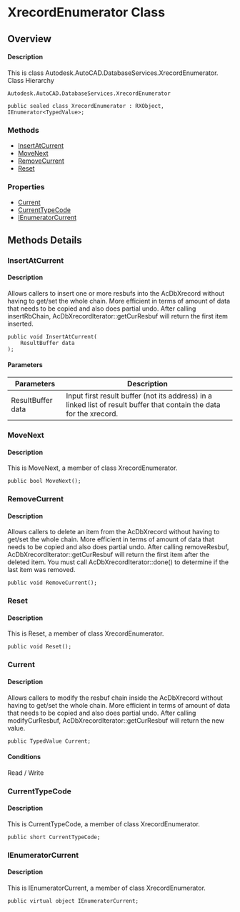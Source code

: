 # XrecordEnumerator Class

## Overview

#### Description
This is class Autodesk.AutoCAD.DatabaseServices.XrecordEnumerator.
Class Hierarchy
```text
Autodesk.AutoCAD.DatabaseServices.XrecordEnumerator
```

```text
public sealed class XrecordEnumerator : RXObject, IEnumerator<TypedValue>;
```

### Methods

- [InsertAtCurrent](#insertatcurrent)
- [MoveNext](#movenext)
- [RemoveCurrent](#removecurrent)
- [Reset](#reset)

### Properties

- [Current](#current)
- [CurrentTypeCode](#currenttypecode)
- [IEnumeratorCurrent](#ienumeratorcurrent)


## Methods Details

### InsertAtCurrent

#### Description
Allows callers to insert one or more resbufs into the AcDbXrecord without having to get/set the whole chain. More efficient in terms of amount of data that needs to be copied and also does partial undo. After calling insertRbChain, AcDbXrecordIterator::getCurResbuf will return the first item inserted.
```text
public void InsertAtCurrent(
    ResultBuffer data
);
```

#### Parameters
| Parameters | Description |
| --- | --- |
| ResultBuffer data | Input first result buffer (not its address) in a linked list of result buffer that contain the data for the xrecord. |

### MoveNext

#### Description
This is MoveNext, a member of class XrecordEnumerator.
```text
public bool MoveNext();
```

### RemoveCurrent

#### Description
Allows callers to delete an item from the AcDbXrecord without having to get/set the whole chain. More efficient in terms of amount of data that needs to be copied and also does partial undo. After calling removeResbuf, AcDbXrecordIterator::getCurResbuf will return the first item after the deleted item. You must call AcDbXrecordIterator::done() to determine if the last item was removed.
```text
public void RemoveCurrent();
```

### Reset

#### Description
This is Reset, a member of class XrecordEnumerator.
```text
public void Reset();
```

### Current

#### Description
Allows callers to modify the resbuf chain inside the AcDbXrecord without having to get/set the whole chain. More efficient in terms of amount of data that needs to be copied and also does partial undo. After calling modifyCurResbuf, AcDbXrecordIterator::getCurResbuf will return the new value.
```text
public TypedValue Current;
```

#### Conditions
Read / Write
### CurrentTypeCode

#### Description
This is CurrentTypeCode, a member of class XrecordEnumerator.
```text
public short CurrentTypeCode;
```

### IEnumeratorCurrent

#### Description
This is IEnumeratorCurrent, a member of class XrecordEnumerator.
```text
public virtual object IEnumeratorCurrent;
```
